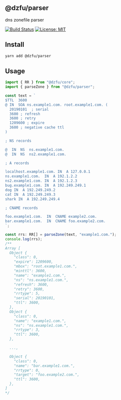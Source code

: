 ## @dzfu/parser

dns zonefile parser

[![Build Status](https://travis-ci.org/KoyamaSohei/dzfu.svg?branch=master)](https://travis-ci.org/KoyamaSohei/dzfu)
[![License: MIT](https://img.shields.io/badge/License-MIT-blue.svg)](https://opensource.org/licenses/MIT)

## Install

```bash
yarn add @dzfu/parser
```

## Usage

```ts
import { RR } from "@dzfu/core";
import { parseZone } from "@dzfu/parser";

const text = `
$TTL  3600
@ IN  SOA ns.example1.com. root.example1.com. (
  20190101  ; serial
  3600 ; refresh
  3600 ; retry
  1209600 ; expire
  3600 ; negative cache ttl
)

; NS records

@  IN  NS  ns.example1.com.
@  IN  NS  ns2.example1.com. 

; A records

localhost.example1.com. IN  A 127.0.0.1
ns.example1.com.  IN  A 192.1.2.2
ns2.example1.com. IN  A 192.1.2.3
bug.example1.com. IN  A 192.249.249.1
dog IN  A 192.249.249.2
cat IN  A 192.249.249.3
shark IN  A 192.249.249.4

; CNAME records

foo.example1.com.  IN  CNAME example2.com.
bar.example1.com.  IN  CNAME foo.example2.com.
`;

const rrs: RR[] = parseZone(text, "example1.com.");
console.log(rrs);
/**
Array [
  Object {
    "class": 0,
    "expire": 1209600,
    "mbox": "root.example1.com.",
    "minttl": 3600,
    "name": "example1.com.",
    "ns": "ns.example1.com.",
    "refresh": 3600,
    "retry": 3600,
    "rrtype": 5,
    "serial": 20190101,
    "ttl": 3600,
  },
  Object {
    "class": 0,
    "name": "example1.com.",
    "ns": "ns.example1.com.",
    "rrtype": 3,
    "ttl": 3600,
  },

  ...,

  Object {
    "class": 0,
    "name": "bar.example1.com.",
    "rrtype": 0,
    "target": "foo.example2.com.",
    "ttl": 3600,
  },
]
*/
```
